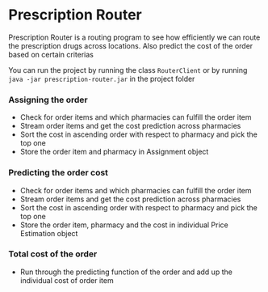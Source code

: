 # Prescription Router
Prescription Router is a routing program to see how efficiently we can route the prescription drugs across locations. 
Also predict the cost of the order based on certain criterias 

You can run the project by running the class `RouterClient` or by running `java -jar prescription-router.jar` in the project folder

### Assigning the order
   - Check for order items and which pharmacies can fulfill the order item
   - Stream order items and get the cost prediction across pharmacies
   - Sort the cost in ascending order with respect to pharmacy and pick the top one
   - Store the order item and pharmacy in Assignment object

### Predicting the order cost
   - Check for order items and which pharmacies can fulfill the order item
   - Stream order items and get the cost prediction across pharmacies
   - Sort the cost in ascending order with respect to pharmacy and pick the top one
   - Store the order item, pharmacy and the cost in individual Price Estimation object
   
### Total cost of the order
   - Run through the predicting function of the order and add up the individual cost of order item
